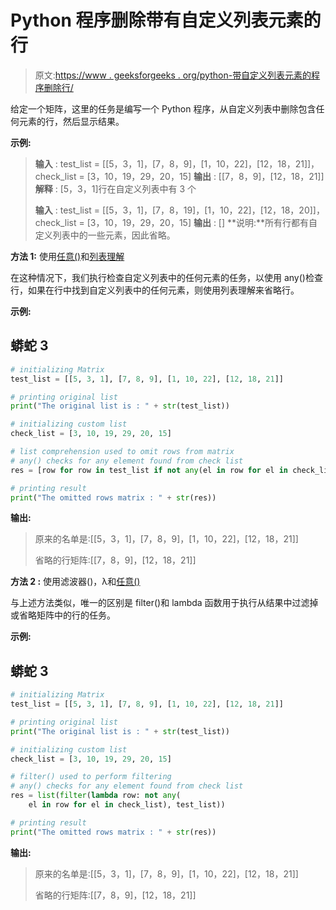 # Python 程序删除带有自定义列表元素的行

> 原文:[https://www . geeksforgeeks . org/python-带自定义列表元素的程序删除行/](https://www.geeksforgeeks.org/python-program-to-remove-row-with-custom-list-element/)

给定一个矩阵，这里的任务是编写一个 Python 程序，从自定义列表中删除包含任何元素的行，然后显示结果。

**示例:**

> **输入** : test_list = [[5，3，1]，[7，8，9]，[1，10，22]，[12，18，21]]，check_list = [3，10，19，29，20，15]
> **输出** : [[7，8，9]，[12，18，21]]
> **解释** : [5，3，1]行在自定义列表中有 3 个
> 
> **输入** : test_list = [[5，3，1]，[7，8，19]，[1，10，22]，[12，18，20]]，check_list = [3，10，19，29，20，15]
> **输出** : []
> **说明:**所有行都有自定义列表中的一些元素，因此省略。

**方法 1:** 使用[任意()](https://www.geeksforgeeks.org/python-any-function/)和[列表理解](https://www.geeksforgeeks.org/python-list-comprehension-and-slicing/)

在这种情况下，我们执行检查自定义列表中的任何元素的任务，以使用 any()检查行，如果在行中找到自定义列表中的任何元素，则使用列表理解来省略行。

**示例:**

## 蟒蛇 3

```py
# initializing Matrix
test_list = [[5, 3, 1], [7, 8, 9], [1, 10, 22], [12, 18, 21]]

# printing original list
print("The original list is : " + str(test_list))

# initializing custom list
check_list = [3, 10, 19, 29, 20, 15]

# list comprehension used to omit rows from matrix
# any() checks for any element found from check list
res = [row for row in test_list if not any(el in row for el in check_list)]

# printing result
print("The omitted rows matrix : " + str(res))
```

**输出:**

> 原来的名单是:[[5，3，1]，[7，8，9]，[1，10，22]，[12，18，21]]
> 
> 省略的行矩阵:[[7，8，9]，[12，18，21]]

**方法 2 :** 使用滤波器()，λ和[任意()](https://www.geeksforgeeks.org/python-any-function/)

与上述方法类似，唯一的区别是 filter()和 lambda 函数用于执行从结果中过滤掉或省略矩阵中的行的任务。

**示例:**

## 蟒蛇 3

```py
# initializing Matrix
test_list = [[5, 3, 1], [7, 8, 9], [1, 10, 22], [12, 18, 21]]

# printing original list
print("The original list is : " + str(test_list))

# initializing custom list
check_list = [3, 10, 19, 29, 20, 15]

# filter() used to perform filtering
# any() checks for any element found from check list
res = list(filter(lambda row: not any(
    el in row for el in check_list), test_list))

# printing result
print("The omitted rows matrix : " + str(res))
```

**输出:**

> 原来的名单是:[[5，3，1]，[7，8，9]，[1，10，22]，[12，18，21]]
> 
> 省略的行矩阵:[[7，8，9]，[12，18，21]]